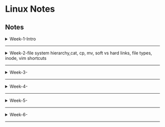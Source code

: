 # Linux Notes


## Notes

<details>
  <summary> Week-1-Intro</summary>

## Tue 16 April

- Windows vs Linux
    - Windows 
        - Windows server 
        - Web server IIS - 30% GUI
        - .exe file (executable files), MSI, affected by malware easily - program or installer. 

    - Linux 
        - TUI - text user interface
        - .rpm -> redhat package manager, Red hat, Fedora, CentOS, rpm is used to distribute and install software on linux systems, it provides a standward way of packaging software and managing its dependencies with the operating system, ensuring that all necessary components are installed
- Types of OS
    - Single user - single tasking - original MS-DOS (Microsoft Disk Operating System) 
    - Single user - multi-tasking - Windows, macOS - clients
    - Multi user - multitasking - Linux, unix

- Client - Server 
    - Client - software app or computer that accesses a service made available by a server
        - request services, depend on the servers to host the services/resoures they need
    - Server - computer/system that provides resources, data services, or programs to other computers, known as computers(clients) over network
        - provide services
        - resource management
- Ports
    - 1 - 1023  - well known ports used by system-level or root processes or by programs executed by priviledged users 
    - Port 21 - File transfer protocol
    - Port 22 - SSH - secure shell for secure remote logins and file transfers
    - Port 25 - SMTP for email transmissions
    - Port 443 - HTTPS
    - 1024 - 65535 => open ports

- RHEL 
    - In a Linux environment like Red Hat Enterprise Linux (RHEL), installing and configuring specific server software allows the system to function as that type of server.
    - installing a DNS server involves setting up the BIND (Berkeley Internet Name Domain) software package, which is the most widely used DNS software on the Internet and commonly used on Linux systems. If you install BIND on a RHEL server, it can indeed function as a DNS server.
    - sudo dnf install bind bind-utils
    - The main configuration file for BIND is /etc/named.conf.
    - Define zones and zone files in the configuration to specify how DNS requests should be handled and responded to.
    - Zone files are stored in /var/named by default. These files contain DNS records for the domains that your server is authoritative for, such as SOA records, A records, MX records, etc.
    - sudo systemctl enable named
    - sudo systemctl start named
    - sudo firewall-cmd --add-service=dns --permanent
    - sudo firewall-cmd --reload
    - dig @localhost example.com

- DHCP server setup
    - install the dhcp package and configure it to allocate IP addresses to client machines within the network.
    - sudo dnf install dhcp

## Wed 17 April 

- Architectur of unix
  - hardware (Processor ALU - arithmic logical unit) <--> kernel (core component of OS) <--> shell (interpreter - convert to machine language) <--> commands (predefined programs) <--> executed by users
  - RHEL - BASH shell 

- Kernel types
    - monolithic kernel - Linux
    - micro - windows 
- Kernel manages : device info, multitasking info, file system info. 
    - Resource management - Kernel manages and allocates system resources like CPU time, memory, and disk space to various processes running on the computer
    - process management - It handles the creation, execution and termination of processes. Each command you run in Bash, for instance, results in the kernel creating and managing processes
    - device drivers - kernel includes drivers that allow it to work with different hardware devices
    - System calls - 
- Virtulisation
    - Window -> Hyper-V - Hyper-V is Microsoft's hardware virtualization product. It lets you create and run a software version of a computer, called a virtual machine. Each virtual machine acts like a complete computer, running an operating system and programs. Hyper-V runs directly on the hardware, or can be hosted in Windows, making it a Type 1 or Type 2 hypervisor depending on the configuration.
    - Linux - KVM (Kernel based virtual machine)
    - Oracle -> virtual Box
    - VMware -> workstation 

## Thurs 18 April 
- systemd
- journald
- Installation

## Fri 19 April 

- File System Hierarchy 
- <img src="../img/linux_file_system_hierarchy.png">
- <img src="../img/fhs.png">
- Window
    - Mount point - there is no drive letters concept in linux 
    - Window - top level directory \  it means harddisk C:\, D:\
- Linux 
    - Without drive letters, we can identify the device
    - Use mount point
    - forward slash / is a top level directory, parent directory for all other directories
    - users
        - Admin (window) -> root (linux) - home directory for root user
        - Guest (window) -> normal (linux)\
    - / top level dir
    - /root for root user
    - /home for normal user
    - /boot - static files of the boot loader
        - GRUB2 -> RHEL 7.0, 8.0 & 9.0
        - GRUB -> RHEL 6.0
        - LILO -> 5.0, 4.0, 3.0, 2.0
    - /etc contains host specific system configuration files e.g. httpd
    - /bin  contains normal user executable commands 
    - /sbin contains super user executable commands 
    - /usr UNIX resource repositorycontains program file 
    - /opt optional for usr 
    - /var contains - /var is a standard subdirectory of the root directory in Linux and other Unix-like operating systems that contains files to which the system writes data during the course of its operation.
    - /run - real time information, media, 
    - /proc - contains background running processes (background running processes)
        - like Task Manager in window
        - #cat/proc/cpuinfo
        - #cat/proc/meminfo
    - ram, swap
        - dynamic ram
        - swap- virtual ram
    - [Linux Filesystem Hierarchy](https://tldp.org/LDP/Linux-Filesystem-Hierarchy/html/index.html)
     - https://refspecs.linuxfoundation.org/FHS_3.0/fhs/index.html




- Networking, https://www.youtube.com/playlist?list=PL7zRJGi6nMRzg0LdsR7F3olyLGoBcIvvg

</details>

----

<details>
  <summary> Week-2-file system hierarchy,cat, cp, mv, soft vs hard links, file types, inode, vim shortcuts</summary>

## Mon 22 April 
- /mnt contains empty dir. By default, mnt dir will be created. To create a mount point for any partition
- /lib contains library files. In windows, we have got dll files. Sharable objects
- /sys  contains system related config files. OS related files 
- /srv - /srv directory contains data for servers. If you are running a web server from your Linux box, your HTML files for your sites would go into /srv/http (or /srv/www). If you were running an FTP server, your files would go into /srv/ftp
- /tmp contains temporary files 
- symbolic links -> equivalent of shortcuts
- Shortcuts
    - /bin -> /usr/bin
    - /sbin -> /usr/sbin
    - /lib -> /usr/lib
    - /lib64 -> /usr/lib64
- `sudo apt install tree`
- `tree / -L 1`
    - tree - list the contents of directories in a tree like format
    - / specifies the root directory as a starting point for the tree command
    - L level 
    - 1 specifies a single level of directories , if you don't specify it , it will show all sub directories 
- su - root
    - switch user
- Absolute vs relative paths
    - Absolute path
        - Starts from the root directory: On Unix-like systems, this is indicated by the leading slash (/), and on Windows, it starts with a drive letter followed by a colon and a backslash (e.g., C:\).
        - Unambiguous: Because it starts from the root directory and includes all necessary directory names, an absolute path directly points to its location on the filesystem without any ambiguity.
        - Example on Unix/Linux: /home/user/documents/file.txt
    - Relative paths
        - A relative path points to a file or directory in relation to the current working directory (CWD) of the user or application. It does not begin with a root directory. 
        - Dependent on the current directory: Its effectiveness depends on the directory from which it is referenced.
        - Simpler and shorter: Often used to avoid typing long paths, especially when working deeply nested within a directory structure.- May include special characters: Such as . (current directory) and .. (parent directory) to navigate the filesystem.
        - Example: If your current directory is /home/user, and you want to refer to file.txt inside documents, the relative path would be documents/file.txt. If you need to move up to the parent directory, you might use ../otheruser/file.txt.
- command option argument 
- $ means normal user, # means root user
- uname -r or -a => to find out the kernel version
    - display kernel release of the operating system
    - -a provides all available system information -a stands for all
    - kernel name
    - node name (host name of the system)
    - kernel release (version number)
    - kernel version (additional detail about kernel build)
    - machine (hardware name)
- Predefined variables (environmental variables)
- `echo $HOME` - predefined variable => capital letters
    - `pwd` vs `echo $HOME`
    - `echo $SHELL` - to findo out the shell version
- **Shell types**
    - Bash (Bourne Again SHell): The most widely used shell on Linux. It's known for its user-friendliness and powerful scripting capabilities.
    - sh (Bourne Shell): The original Unix shell, now less commonly used directly but still influential.
    - zsh (Z Shell): Known for its interactive use features like improved tab completion and shared history.
    - csh (C Shell): Its syntax is praised for being more C-like, making it appealing to programmers familiar with C.
    - tcsh: An enhanced version of csh, with additional interactive features.

- Shell
    - is a ommand line interpreter that provides a user interface for access to OS' services
- Readings:
    - https://www.linuxfoundation.org/blog/blog/classic-sysadmin-the-linux-filesystem-explained#:~:text=The%20%2Fsrv%20directory%20contains%20data,go%20into%20%2Fsrv%2Fftp.
    - https://en.wikipedia.org/wiki/Unix_filesystem#Conventional_directory_layout

## Tue 23 April
- `date`, `date +%T`, `date +%D`
- `date --h`
- `timedatectl status` : display the current timezone along with other information about the system clock and synchronization status.
    - RTC - real time clock
    - NTP network time protocol - sync with NTP server
- `timedatectl list-timezones | grep -i australia/sydney` - search for australia/sydney
- `sudo timedatectl set-timezone Australia/Sydney`
- `timedatectl status`
- `time` + tab 
    - All words start with time
    - `time-admin`, `timedatectl`, `timed-read`, `timed-run`
- `id username` - displays the user and group IDs (UID and GID) along with the groups a user belongs to.
- `id root`
    - `id -u` only user ID, `id -g username` - show only primary group ID, `id -G username` - show all groups as IDs
- `tty`
    - text only terminal 
    - Each TTY in Linux is represented as a device file located in the /dev directory (e.g., /dev/tty1, /dev/ttyS0).
    - `who` : see who is logged in on which TTY.
    - `who -a`
        - run-level 5 means GUI
- `cat` : Concatenate FILE(s) to standard output.
    - read, create, and concatenate files. display text files, combine files, and redirect output in terminal or scripts.
    - `cat > file1.txt` : create a new file by redirecting the output of cat to a file
    - After you are done, `ctrl + d` : to save the text and exit 
    - `cat >> file1.txt `: >> append text tot the end of the existing file without overwriting the original content
    - `cat < file1.txt` : print the file 
    - `cat -n file1.txt` : See the line number for each line of the output 
- `touch` : change tile timestamps
    - change file timestamps—specifically, the access and modification times of files and directories.
    - `touch yourfilename{1..4}.txt` 
    - `touch -d "yesterday" filename`: Why change file timestamp?
        - Forensic or testing purposes: When simulating file activity from different times for testing or forensic analysis.
        - Preserve chronological order: In a scenario where file timestamps need to reflect a specific sequence, despite the actual creation times.
        - Scripting and automation: Adjust file timestamps as part of a larger scripted process or system setup.
- `mkdir`
    - -m, --mode=MODE  set file mode (as in chmod), not a=rwx - umask
    - -p, --parents  no error if existing, make parent directories as needed, with their file modes unaffected by any -m option.
    - -v, --verbose print a message for each created directory
    - -Z   set SELinux security context of each created directory to the default type
    - `mkdir -p japan/osaka/kansai/namba`
    - `tree -L 1` : print tree structure 

## Wed 24 April 2024

-  `mkdir -p OSAKA/{Linux/{Rhcsa,Rhce},Windows/{osaka,kyoto}}`
    ```
        └── OSAKA
            ├── Linux
            │   ├── Rhce
            │   └── Rhcsa
            └── Windows
                ├── kyoto
                └── osaka
    ````
- `total 12` - blob count 
    - typical block sizes for many filesystems, which means each directory takes up one block
    - Each directory (Rhce and Rhcsa) occupies 4096 bytes.
- `cp -rvf dir1 dir2`
    - "force." It tells the cp command to overwrite files without asking for confirmation if a file with the same name exists at the destination.
    - v - verbose
    - r - recursive 
- `mv` 
- `rm f*` 
- Soft Links (Symbolic Links):
    - A symbolic link, or soft link, is a type of file that is a reference or shortcut to another file or directory. It doesn't contain the data in the file it links to but rather a path to it.
    - To create a soft link, use the ln -s command.
- Hard Links:A hard link is another name for an existing file on the same filesystem. Unlike a symbolic link, a hard link is indistinguishable from the original file. Creating a hard link effectively creates another entry for the same file in the filesystem's table, so changes to the file are reflected in all hard links.
    - To create a hard link, use the ln command without the -s option.
    - Both the original and the link share the same inode (the filesystem's internal identifier for files), meaning they are essentially the same file.
- Key Differences:
    - Persistence: If you delete the original file, a soft link to it becomes a broken link and no longer works. A hard link, however, remains fully functional.
    - Cross-filesystem: Soft links can point to files on different filesystems, whereas hard links can only link to files on the same filesystem.
    - Directories: Soft links can link to directories. Hard links to directories are typically not allowed (except for special links like . and .. inside directories themselves), due to the potential for creating filesystem loops.

## Thurs 25 April 

- Files Types
    - hyphen Normal file
    - d for directory
    - c for character files (keyboard, mouse)
    - b for block files - HDD, DVD, CD, etc.
    - l for link files
        - soft link ==> shortcut 
        - hard link ==> backup file 
- `cd dev/` - dev contains device files, `ls -l`
    - check for files starts with b, c, d, l, etc.
- `file filename` - to get the type of file
    - `file dev`
    - `file lib`
    - `file tmp` : sticky, directory
- How to create a softlink
    - `ln -s /home/kali/tokyo tokyo_shortcut`
    - `cat >> tokyo_shortcut` - append the contents to the file
    - `du -h` 
        - du => disk usage 
        - h => human readable format
    - `inode` - identification part of the file , identify the file, contains properties of file apart from name
    - `ls -i` - inode number of files
- Hard link is ONLY for file, not for directory
    - `ln /home/student/hardl hl`
    - `ls -i hl`
- `ls`
    - `ls .hiddenfile` - . will hide fil/directory
    - `ls -al` - can see hidden files/dirs
    - How to unhide the files/dir - `mv .hidden hidden`
    - `ls -ld dirname` - find out directory
    - `ls -al [kf]*` - find files start with k or f
    - `ls -al [!kf]*` - find files start with k or f
- `touch bat mat rat hat cat fat lat`
    - `ls -al *at` vs `ls -al ?at`
    - `ls -l ?` - one letter file
    - `ls -l ??` - two letter file
    - `ls -l ???` - three letter file
    - `ls -l ????` - four letter file 
    - `ls -l [a-d]*`- any files starts with a to d

## Fri 26 April 

- server configuration and edit files
- /etc - contains config file
- `command mode` - you cannot edit
- **Insert**
    - `insert mode` - `i`
    - `end of line insert mode` - `A`
    - `next letter insert mode` - `a`
    - `Starting of the line insert mode` - `I`
    - `adding line below the curser` - `o`
    - `adding line above the curser`
- `visual mode` - `v`
- `escape` - go back to command mode
- Extended command mode 
    - `:w` - `save`
    - `:q` - `quit`
    - `:x` - `save and quit`
    - `/` - `search for word`
    - `:s/Linux/Windows` - `one`
    - `%s/Linux/Windows` - `all`
    - `:se nu` - `serial no`
    - `:set number`
- Command mode options
    - `gg` - `start of the page` - 
    - `G` - `End of page`
    - `nw` - `word by word curser forward`
    - `nb` - `word by word curser backward` 
    - `ndd` - `cut the line`
    - `p` - `paste` 
    - `u` - `undo`
    - `ctrl + r` - `redo`
    - `nyy` - `copy line`
- Assign password 
    - `:X` - assign password
    - removing password - same
- `vim -o file1 file2`
- `ctrl + w`  - switch from one file to another file 
- `:wqa` - to save all files 
- `vimtutor` - [vimtutor](https://web02.gonzaga.edu/faculty/talarico/EE406/20162017/Cad/VIMTutor.pdf)

</details>

---

<details>
  <summary> Week-3- </summary>
</details>

---

<details>
  <summary> Week-4- </summary>
</details>

---

<details>
  <summary> Week-5- </summary>
</details>

---

<details>
  <summary> Week-6- </summary>
</details>

---



